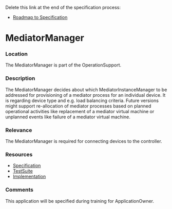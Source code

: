 Delete this link at the end of the specification process:  
- [Roadmap to Specification](../../issues/1)

# MediatorManager

### Location
The MediatorManager is part of the OperationSupport.

### Description
The MediatorManager decides about which MediatorInstanceManager to be addressed for provisioning of a mediator process for an individual device. It is regarding device type and e.g. load balancing criteria. Future versions might support re-allocation of mediator processes based on planned operational activities like replacement of a mediator virtual machine or unplanned events like failure of a mediator virtual machine.

### Relevance
The MediatorManager is required for connecting devices to the controller.

### Resources
- [Specification](./spec/)
- [TestSuite](./testing/)
- [Implementation](./server/)

### Comments
This application will be specified during training for ApplicationOwner.
